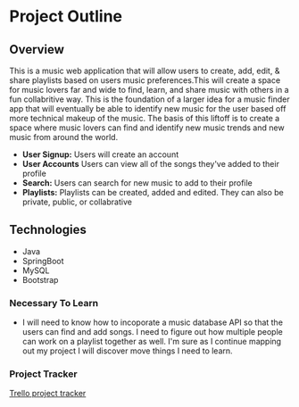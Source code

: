 # Project Outline

## Overview

This is a music web application that will allow users to create, add, edit, & share playlists based on users music preferences.This will create a space for music lovers far and wide to find, learn, and share music with others in a fun collabritive way. This is the foundation of a larger idea for a music finder app that will eventually be able to identify new music for the user based off more technical makeup of the music. The basis of this liftoff is to create a space where music lovers can find and identify new music trends and new music from around the world.
* **User Signup:** Users will create an account
* **User Accounts** Users can view all of the songs they've added to their profile
* **Search:** Users can search for new music to add to their profile
* **Playlists:** Playlists can be created, added and edited. They can also be private,  public, or collabrative

## Technologies
* Java
* SpringBoot
* MySQL
* Bootstrap

### Necessary To Learn
* I will need to know how to incoporate a music database API so that the users can find and add songs. I need to figure out how multiple people can work on a playlist together as well. I'm sure as I continue mapping out my project I will discover move things I need to learn.
### Project Tracker
[Trello project tracker](https://trello.com/b/ODy7qDkb/)
